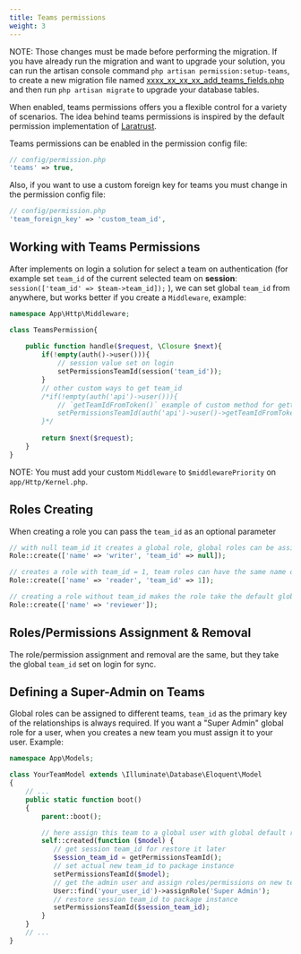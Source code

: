 ```yaml
---
title: Teams permissions
weight: 3
---
```


NOTE: Those changes must be made before performing the migration. If you have already run the migration and want to upgrade your solution, you can run the artisan console command `php artisan permission:setup-teams`, to create a new migration file named [xxxx_xx_xx_xx_add_teams_fields.php](https://github.com/spatie/laravel-permission/blob/main/database/migrations/add_teams_fields.php.stub) and then run `php artisan migrate` to upgrade your database tables.

When enabled, teams permissions offers you a flexible control for a variety of scenarios. The idea behind teams permissions is inspired by the default permission implementation of [Laratrust](https://laratrust.santigarcor.me/).


Teams permissions can be enabled in the permission config file:

```php
// config/permission.php
'teams' => true,
```

Also, if you want to use a custom foreign key for teams you must change in the permission config file:
```php
// config/permission.php
'team_foreign_key' => 'custom_team_id',
```

## Working with Teams Permissions

After implements on login a solution for select a team on authentication (for example set `team_id` of the current selected team on **session**: `session(['team_id' => $team->team_id]);` ), 
we can set global `team_id` from anywhere, but works better if you create a `Middleware`, example:

```php
namespace App\Http\Middleware;

class TeamsPermission{
    
    public function handle($request, \Closure $next){
        if(!empty(auth()->user())){
            // session value set on login
            setPermissionsTeamId(session('team_id'));
        }
        // other custom ways to get team_id
        /*if(!empty(auth('api')->user())){
            // `getTeamIdFromToken()` example of custom method for getting the set team_id 
            setPermissionsTeamId(auth('api')->user()->getTeamIdFromToken());
        }*/
        
        return $next($request);
    }
}
```
NOTE: You must add your custom `Middleware` to `$middlewarePriority` on `app/Http/Kernel.php`.
 
## Roles Creating

When creating a role you can pass the `team_id` as an optional parameter
 
```php
// with null team_id it creates a global role, global roles can be assigned to any team and they are unique
Role::create(['name' => 'writer', 'team_id' => null]);

// creates a role with team_id = 1, team roles can have the same name on different teams
Role::create(['name' => 'reader', 'team_id' => 1]);

// creating a role without team_id makes the role take the default global team_id
Role::create(['name' => 'reviewer']);
```

## Roles/Permissions Assignment & Removal

The role/permission assignment and removal are the same, but they take the global `team_id` set on login for sync.

## Defining a Super-Admin on Teams

Global roles can be assigned to different teams, `team_id` as the primary key of the relationships is always required. If you want a "Super Admin" global role for a user, when you creates a new team you must assign it to your user. Example:

```php
namespace App\Models;

class YourTeamModel extends \Illuminate\Database\Eloquent\Model
{
    // ...
    public static function boot()
    {
        parent::boot();

        // here assign this team to a global user with global default role
        self::created(function ($model) {
           // get session team_id for restore it later
           $session_team_id = getPermissionsTeamId();
           // set actual new team_id to package instance
           setPermissionsTeamId($model);
           // get the admin user and assign roles/permissions on new team model
           User::find('your_user_id')->assignRole('Super Admin');
           // restore session team_id to package instance
           setPermissionsTeamId($session_team_id);
        }
    }
    // ...
}
```
